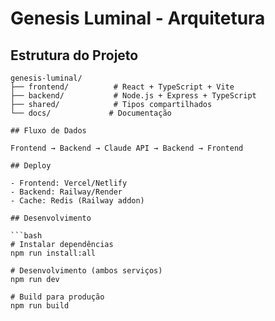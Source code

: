 # Genesis Luminal - Arquitetura

## Estrutura do Projeto

```
genesis-luminal/
├── frontend/          # React + TypeScript + Vite
├── backend/           # Node.js + Express + TypeScript  
├── shared/            # Tipos compartilhados
└── docs/             # Documentação

## Fluxo de Dados

Frontend → Backend → Claude API → Backend → Frontend

## Deploy

- Frontend: Vercel/Netlify
- Backend: Railway/Render
- Cache: Redis (Railway addon)

## Desenvolvimento

```bash
# Instalar dependências
npm run install:all

# Desenvolvimento (ambos serviços)
npm run dev

# Build para produção
npm run build
```
